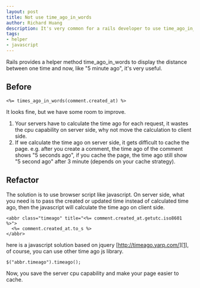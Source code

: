 ```yaml
---
layout: post
title: Not use time_ago_in_words
author: Richard Huang
description: It's very common for a rails developer to use time_ago_in_words to display time like "5 minutes ago", but it's too expensive to calculate the time in server side, you should utilize client cpu to calculate the time ago.
tags:
- helper
- javascript
---
```

Rails provides a helper method time_ago_in_words to display the distance between one time and now, like "5 minute ago", it's very useful.

Before
------

    <%= times_ago_in_words(comment.created_at) %>

It looks fine, but we have some room to improve.

 1. Your servers have to calculate the time ago for each request, it wastes the cpu capability on server side, why not move the calculation to client side.
 2. If we calculate the time ago on server side, it gets difficult to cache the page. e.g. after you create a comment, the time ago of the comment shows "5 seconds ago", if you cache the page, the time ago still show "5 second ago" after 3 minute (depends on your cache strategy).

Refactor
--------

The solution is to use browser script like javascript. On server side, what you need is to pass the created or updated time instead of calculated time ago, then the javascript will calculate the time ago on client side.

    <abbr class="timeago" title="<%= comment.created_at.getutc.iso8601 %>">
      <%= comment.created_at.to_s %>
    </abbr>

here is a javascript solution based on jquery [http://timeago.yarp.com/][1], of course, you can use other time ago js library.

    $("abbr.timeago").timeago();

Now, you save the server cpu capability and make your page easier to cache.


  [1]: http://timeago.yarp.com/
